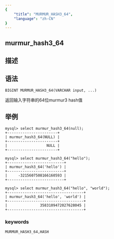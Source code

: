 ```yaml
---
{
    "title": "MURMUR_HASH3_64",
    "language": "zh-CN"
}
---
```


## murmur_hash3_64

## 描述
## 语法

`BIGINT MURMUR_HASH3_64(VARCHAR input, ...)`

返回输入字符串的64位murmur3 hash值

## 举例

```
mysql> select murmur_hash3_64(null);
+-----------------------+
| murmur_hash3_64(NULL) |
+-----------------------+
|                  NULL |
+-----------------------+

mysql> select murmur_hash3_64("hello");
+--------------------------+
| murmur_hash3_64('hello') |
+--------------------------+
|     -3215607508166160593 |
+--------------------------+

mysql> select murmur_hash3_64("hello", "world");
+-----------------------------------+
| murmur_hash3_64('hello', 'world') |
+-----------------------------------+
|               3583109472027628045 |
+-----------------------------------+
```

### keywords

    MURMUR_HASH3_64,HASH
